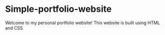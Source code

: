 # Simple-portfolio-website
Welcome to my personal portfolio website! This website is built using HTML and CSS
